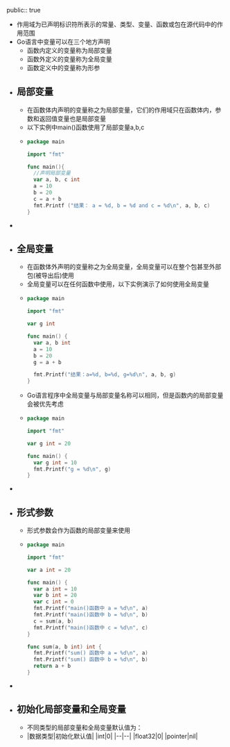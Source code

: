 public:: true

- 作用域为已声明标识符所表示的常量、类型、变量、函数或包在源代码中的作用范围
- Go语言中变量可以在三个地方声明
	- 函数内定义的变量称为局部变量
	- 函数外定义的变量称为全局变量
	- 函数定义中的变量称为形参
- ## 局部变量
	- 在函数体内声明的变量称之为局部变量，它们的作用域只在函数体内，参数和返回值变量也是局部变量
	- 以下实例中main()函数使用了局部变量a,b,c
	- ```go
	  package main
	  
	  import "fmt"
	  
	  func main(){
	    //声明局部变量
	    var a, b, c int
	    a = 10
	    b = 20
	    c = a + b
	    fmt.Printf ("结果： a = %d, b = %d and c = %d\n", a, b, c)
	  }
	  ```
-
- ## 全局变量
	- 在函数体外声明的变量称之为全局变量，全局变量可以在整个包甚至外部包(被导出后)使用
	- 全局变量可以在任何函数中使用，以下实例演示了如何使用全局变量
	- ```go
	  package main
	  
	  import "fmt"
	  
	  var g int
	  
	  func main() {
	  	var a, b int
	  	a = 10
	  	b = 20
	  	g = a + b
	  
	  	fmt.Printf("结果：a=%d, b=%d, g=%d\n", a, b, g)
	  }
	  ```
	- Go语言程序中全局变量与局部变量名称可以相同，但是函数内的局部变量会被优先考虑
	- ```go
	  package main
	  
	  import "fmt"
	  
	  var g int = 20
	  
	  func main() {
	  	var g int = 10
	  	fmt.Printf("g = %d\n", g)
	  }
	  ```
-
- ## 形式参数
	- 形式参数会作为函数的局部变量来使用
	- ```go
	  package main
	  
	  import "fmt"
	  
	  var a int = 20
	  
	  func main() {
	  	var a int = 10
	  	var b int = 20
	  	var c int = 0
	  	fmt.Printf("main()函数中 a = %d\n", a)
	  	fmt.Printf("main()函数中 b = %d\n", b)
	  	c = sum(a, b)
	  	fmt.Printf("main()函数中 c = %d\n", c)
	  }
	  
	  func sum(a, b int) int {
	  	fmt.Printf("sum() 函数中 a = %d\n", a)
	  	fmt.Printf("sum() 函数中 b = %d\n", b)
	  	return a + b
	  }
	  ```
-
- ## 初始化局部变量和全局变量
	- 不同类型的局部变量和全局变量默认值为：
	- |数据类型|初始化默认值|
	  |int|0|
	  |--|--|
	  |float32|0|
	  |pointer|nil|